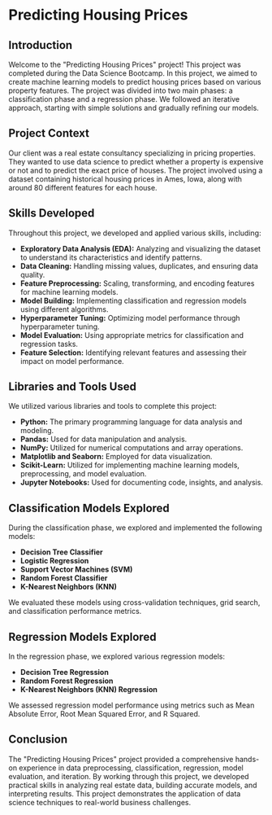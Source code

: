 # Predicting Housing Prices

## Introduction

Welcome to the "Predicting Housing Prices" project! This project was completed during the Data Science Bootcamp. In this project, we aimed to create machine learning models to predict housing prices based on various property features. The project was divided into two main phases: a classification phase and a regression phase. We followed an iterative approach, starting with simple solutions and gradually refining our models.

## Project Context

Our client was a real estate consultancy specializing in pricing properties. They wanted to use data science to predict whether a property is expensive or not and to predict the exact price of houses. The project involved using a dataset containing historical housing prices in Ames, Iowa, along with around 80 different features for each house.

## Skills Developed

Throughout this project, we developed and applied various skills, including:

- **Exploratory Data Analysis (EDA):** Analyzing and visualizing the dataset to understand its characteristics and identify patterns.
- **Data Cleaning:** Handling missing values, duplicates, and ensuring data quality.
- **Feature Preprocessing:** Scaling, transforming, and encoding features for machine learning models.
- **Model Building:** Implementing classification and regression models using different algorithms.
- **Hyperparameter Tuning:** Optimizing model performance through hyperparameter tuning.
- **Model Evaluation:** Using appropriate metrics for classification and regression tasks.
- **Feature Selection:** Identifying relevant features and assessing their impact on model performance.

## Libraries and Tools Used

We utilized various libraries and tools to complete this project:

- **Python:** The primary programming language for data analysis and modeling.
- **Pandas:** Used for data manipulation and analysis.
- **NumPy:** Utilized for numerical computations and array operations.
- **Matplotlib and Seaborn:** Employed for data visualization.
- **Scikit-Learn:** Utilized for implementing machine learning models, preprocessing, and model evaluation.
- **Jupyter Notebooks:** Used for documenting code, insights, and analysis.

## Classification Models Explored

During the classification phase, we explored and implemented the following models:

- **Decision Tree Classifier**
- **Logistic Regression**
- **Support Vector Machines (SVM)**
- **Random Forest Classifier**
- **K-Nearest Neighbors (KNN)**

We evaluated these models using cross-validation techniques, grid search, and classification performance metrics.

## Regression Models Explored

In the regression phase, we explored various regression models:

- **Decision Tree Regression**
- **Random Forest Regression**
- **K-Nearest Neighbors (KNN) Regression**

We assessed regression model performance using metrics such as Mean Absolute Error, Root Mean Squared Error, and R Squared.

## Conclusion

The "Predicting Housing Prices" project provided a comprehensive hands-on experience in data preprocessing, classification, regression, model evaluation, and iteration. By working through this project, we developed practical skills in analyzing real estate data, building accurate models, and interpreting results. This project demonstrates the application of data science techniques to real-world business challenges.
